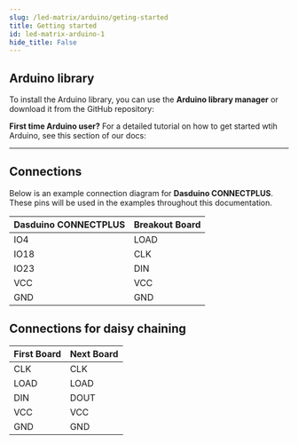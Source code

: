 ```yaml
---
slug: /led-matrix/arduino/geting-started 
title: Getting started
id: led-matrix-arduino-1 
hide_title: False
---
```


## Arduino library

To install the Arduino library, you can use the **Arduino library manager** or download it from the GitHub repository:
<QuickLink  
  title="Soldered-8x8-MAX7219-LED-Matrix-Arduino-Library"  
  description="8x8 Led Matrix board by Soldered using MAX7219 chip"  
  url="https://github.com/SolderedElectronics/Soldered-8x8-MAX7219-LED-Matrix-Arduino-Library"  
/>  


<InfoBox>

**First time Arduino user?** For a detailed tutorial on how to get started wtih Arduino, see this section of our docs:

<QuickLink  
  title="Getting started with Arduino"  
  description="A full, comprehensive tutorial on how to fully set up and upload code for the first time on an Arduino board, from scratch!"  
  url="#"  
/>  

</InfoBox>

---

## Connections
Below is an example connection diagram for **Dasduino CONNECTPLUS**. These pins will be used in the examples throughout this documentation.

| **Dasduino CONNECTPLUS** | **Breakout Board** |
|---|---|
| IO4 | LOAD |
| IO18 | CLK |
| IO23 | DIN |
| VCC | VCC |
|GND | GND |

## Connections for daisy chaining

| **First Board** | **Next Board**|
|---|---|
| CLK | CLK |
| LOAD | LOAD |
| DIN | DOUT |
| VCC | VCC |
|GND | GND |

